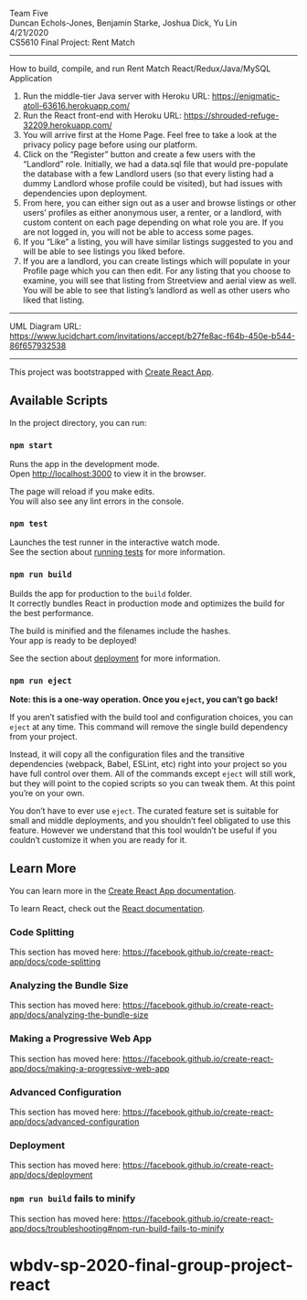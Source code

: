 Team Five<br/>
Duncan Echols-Jones, Benjamin Starke, Joshua Dick, Yu Lin<br/>
4/21/2020<br/>
CS5610 Final Project: Rent Match<br/>

---------------------------------------------------------------------------------------------------------------
How to build, compile, and run Rent Match React/Redux/Java/MySQL Application

1. Run the middle-tier Java server with Heroku URL: https://enigmatic-atoll-63616.herokuapp.com/
2. Run the React front-end with Heroku URL: https://shrouded-refuge-32209.herokuapp.com/
3. You will arrive first at the Home Page. Feel free to take a look at the privacy policy page before using our platform. 
4. Click on the “Register” button and create a few users with the “Landlord” role. Initially, we had a data.sql file that would pre-populate the database with a few Landlord users (so that every listing had a dummy Landlord whose profile could be visited), but had issues with dependencies upon deployment.
5. From here, you can either sign out as a user and browse listings or other users’ profiles as either anonymous user, a renter, or a landlord, with custom content on each page depending on what role you are. If you are not logged in, you will not be able to access some pages.
6. If you “Like” a listing, you will have similar listings suggested to you and will be able to see listings you liked before. 
7. If you are a landlord, you can create listings which will populate in your Profile page which you can then edit.
For any listing that you choose to examine, you will see that listing from Streetview and aerial view as well. You will be able to see that listing’s landlord as well as other users who liked that listing.
--------------------------------------------------------------------------------------------------

UML Diagram URL: https://www.lucidchart.com/invitations/accept/b27fe8ac-f64b-450e-b544-86f657932538

----------------------------------------------------------------------------------------------------


This project was bootstrapped with [Create React App](https://github.com/facebook/create-react-app).

## Available Scripts

In the project directory, you can run:

### `npm start`

Runs the app in the development mode.<br />
Open [http://localhost:3000](http://localhost:3000) to view it in the browser.

The page will reload if you make edits.<br />
You will also see any lint errors in the console.

### `npm test`

Launches the test runner in the interactive watch mode.<br />
See the section about [running tests](https://facebook.github.io/create-react-app/docs/running-tests) for more information.

### `npm run build`

Builds the app for production to the `build` folder.<br />
It correctly bundles React in production mode and optimizes the build for the best performance.

The build is minified and the filenames include the hashes.<br />
Your app is ready to be deployed!

See the section about [deployment](https://facebook.github.io/create-react-app/docs/deployment) for more information.

### `npm run eject`

**Note: this is a one-way operation. Once you `eject`, you can’t go back!**

If you aren’t satisfied with the build tool and configuration choices, you can `eject` at any time. This command will remove the single build dependency from your project.

Instead, it will copy all the configuration files and the transitive dependencies (webpack, Babel, ESLint, etc) right into your project so you have full control over them. All of the commands except `eject` will still work, but they will point to the copied scripts so you can tweak them. At this point you’re on your own.

You don’t have to ever use `eject`. The curated feature set is suitable for small and middle deployments, and you shouldn’t feel obligated to use this feature. However we understand that this tool wouldn’t be useful if you couldn’t customize it when you are ready for it.

## Learn More

You can learn more in the [Create React App documentation](https://facebook.github.io/create-react-app/docs/getting-started).

To learn React, check out the [React documentation](https://reactjs.org/).

### Code Splitting

This section has moved here: https://facebook.github.io/create-react-app/docs/code-splitting

### Analyzing the Bundle Size

This section has moved here: https://facebook.github.io/create-react-app/docs/analyzing-the-bundle-size

### Making a Progressive Web App

This section has moved here: https://facebook.github.io/create-react-app/docs/making-a-progressive-web-app

### Advanced Configuration

This section has moved here: https://facebook.github.io/create-react-app/docs/advanced-configuration

### Deployment

This section has moved here: https://facebook.github.io/create-react-app/docs/deployment

### `npm run build` fails to minify

This section has moved here: https://facebook.github.io/create-react-app/docs/troubleshooting#npm-run-build-fails-to-minify
# wbdv-sp-2020-final-group-project-react
